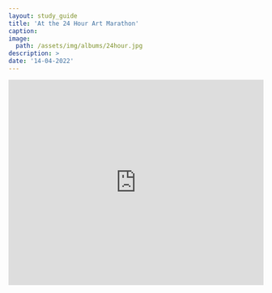 ```yaml
---
layout: study_guide
title: 'At the 24 Hour Art Marathon'
caption: 
image: 
  path: /assets/img/albums/24hour.jpg
description: > 
date: '14-04-2022'
---
```


<iframe style="border: 0; width: 100%; height: 406px;" src="https://bandcamp.com/EmbeddedPlayer/album=1095527810/size=large/bgcol=333333/linkcol=0f91ff/artwork=small/transparent=true/" seamless><a href="https://errandboy.bandcamp.com/album/at-the-24-hour-art-marathon">At the 24 Hour Art Marathon by Errand Boy</a></iframe>
